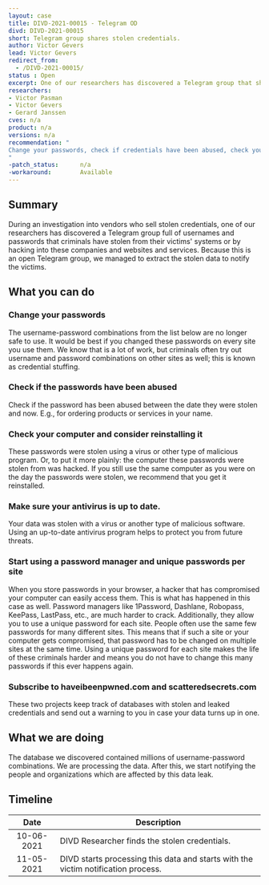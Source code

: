 ```yaml
---
layout: case
title: DIVD-2021-00015 - Telegram OD
divd: DIVD-2021-00015
short: Telegram group shares stolen credentials.
author: Victor Gevers
lead: Victor Gevers
redirect_from:
  - /DIVD-2021-00015/
status : Open
excerpt: One of our researchers has discovered a Telegram group that shares millions of usernames and passwords that criminals have stolen from their victims.
researchers:
- Victor Pasman
- Victor Gevers
- Gerard Janssen
cves: n/a
product: n/a
versions: n/a
recommendation: "
Change your passwords, check if credentials have been abused, check your computer and consider reinstalling it, make sure your antivirus is up to date...
"
-patch_status:	 	n/a
-workaround:		Available
---
```

## Summary

During an investigation into vendors who sell stolen credentials, one of our researchers has discovered a Telegram group full of usernames and passwords that criminals have stolen from their victims' systems or by hacking into these companies and websites and services. Because this is an open Telegram group, we managed to extract the stolen data to notify the victims.

## What you can do

### Change your passwords
The username-password combinations from the list below are no longer safe to use. It would be best if you changed these passwords on every site you use them. We know that is a lot of work, but criminals often try out username and password combinations on other sites as well; this is known as credential stuffing.

### Check if the passwords have been abused
Check if the password has been abused between the date they were stolen and now. E.g., for ordering products or services in your name.

### Check your computer and consider reinstalling it
These passwords were stolen using a virus or other type of malicious program. Or, to put it more plainly: the computer these passwords were stolen from was hacked. If you still use the same computer as you were on the day the passwords were stolen, we recommend that you get it reinstalled.

### Make sure your antivirus is up to date.
Your data was stolen with a virus or another type of malicious software. Using an up-to-date antivirus program helps to protect you from future threats.

### Start using a password manager and unique passwords per site
When you store passwords in your browser, a hacker that has compromised your computer can easily access them. This is what has happened in this case as well. Password managers like 1Password, Dashlane, Robopass, KeePass, LastPass, etc.,  are much harder to crack.
Additionally, they allow you to use a unique password for each site. People often use the same few passwords for many different sites. This means that if such a site or your computer gets compromised, that password has to be changed on multiple sites at the same time. Using a unique password for each site makes the life of these criminals harder and means you do not have to change this many passwords if this ever happens again.

### Subscribe to haveibeenpwned.com and scatteredsecrets.com
These two projects keep track of databases with stolen and leaked credentials and send out a warning to you in case your data turns up in one.

## What we are doing

The database we discovered contained millions of username-password combinations. We are processing the data. After this, we start notifying the people and organizations which are affected by this data leak.

## Timeline

| Date | Description |
|:-----:|-------------|
| 10-06-2021 | DIVD Researcher finds the stolen credentials. |
| 11-05-2021 | DIVD starts processing this data and starts with the victim notification process. |
